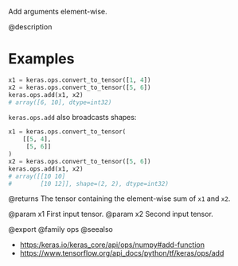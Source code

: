 Add arguments element-wise.

@description

# Examples
```python
x1 = keras.ops.convert_to_tensor([1, 4])
x2 = keras.ops.convert_to_tensor([5, 6])
keras.ops.add(x1, x2)
# array([6, 10], dtype=int32)
```

`keras.ops.add` also broadcasts shapes:
```python
x1 = keras.ops.convert_to_tensor(
    [[5, 4],
     [5, 6]]
)
x2 = keras.ops.convert_to_tensor([5, 6])
keras.ops.add(x1, x2)
# array([[10 10]
#        [10 12]], shape=(2, 2), dtype=int32)
```

@returns
The tensor containing the element-wise sum of `x1` and `x2`.

@param x1 First input tensor.
@param x2 Second input tensor.

@export
@family ops
@seealso
+ <https:/keras.io/keras_core/api/ops/numpy#add-function>
+ <https://www.tensorflow.org/api_docs/python/tf/keras/ops/add>
